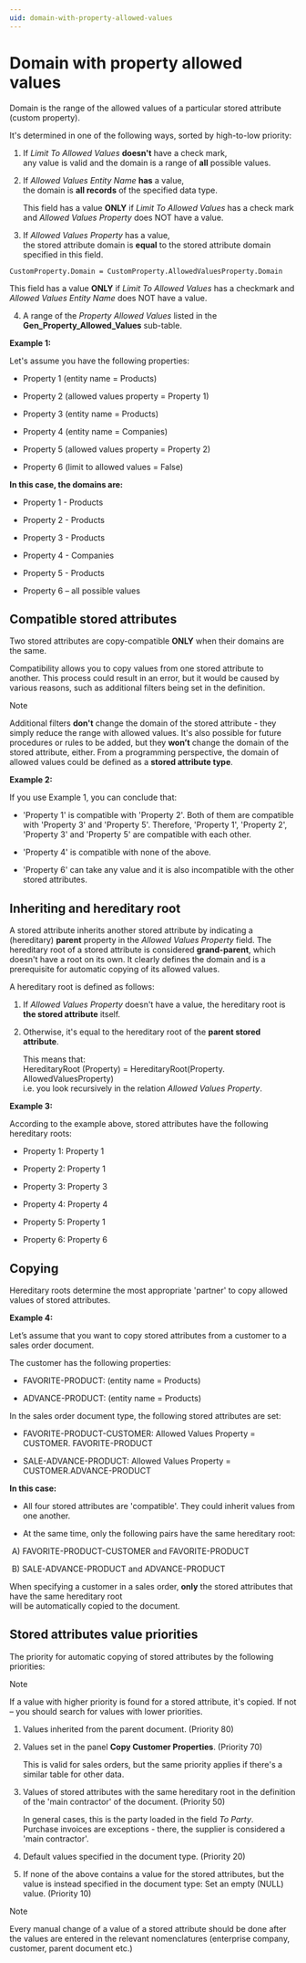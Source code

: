 ```yaml
---
uid: domain-with-property-allowed-values
---
```


# Domain with property allowed values

Domain is the range of the allowed values of a particular stored attribute (custom property). 

It's determined in one of the following ways, sorted by high-to-low priority:

1. If _Limit To Allowed Values_ **doesn't** have a check mark, <br> any value is valid and the domain is a range of **all** possible values.

2. If _Allowed Values Entity Name_ **has** a value, <br> the domain is **all records** of the specified data type.
   
     This field has a value **ONLY** if _Limit To Allowed Values_ has a check mark <br> and _Allowed Values Property_ does NOT have a value.

3. If _Allowed Values Property_ has a value, <br> the stored attribute domain is **equal** to the stored attribute domain specified in this field.

```
CustomProperty.Domain = CustomProperty.AllowedValuesProperty.Domain
```

   This field has a value **ONLY** if _Limit To Allowed Values_ has a checkmark and _Allowed Values Entity Name_ does NOT have a value.

4. A range of the _Property Allowed Values_ listed in the **Gen_Property_Allowed_Values** sub-table.


**Example 1:**

Let's assume you have the following properties:

- Property 1 (entity name = Products)

- Property 2 (allowed values property = Property 1)

- Property 3 (entity name = Products)

- Property 4 (entity name = Companies)

- Property 5 (allowed values property = Property 2)

- Property 6 (limit to allowed values = False)

**In this case, the domains are:**

- Property 1 - Products

- Property 2 - Products

- Property 3 - Products

- Property 4 - Companies

- Property 5 - Products

- Property 6 – all possible values

## Compatible stored attributes

Two stored attributes are copy-compatible **ONLY** when their domains are the same. 

Compatibility allows you to copy values from one stored attribute to another. This process could result in an error, but it would be caused by various reasons, such as additional filters being set in the definition. 

> [!NOTE]
> 
> Additional filters **don't** change the domain of the stored attribute - they simply reduce the range with allowed values. 
> It's also possible for future procedures or rules to be added, but they **won’t** change the domain of the stored attribute, either.
> From a programming perspective, the domain of allowed values could be defined as a **stored attribute type**.

**Example 2:**

If you use Example 1, you can conclude that:

- 'Property 1' is compatible with 'Property 2'.  Both of them are compatible with 'Property 3' and 'Property 5'. Therefore, 'Property 1', 'Property 2', 'Property 3' and 'Property 5' are compatible with еach other.

- 'Property 4' is compatible with none of the above.

- 'Property 6' can take any value and it is also incompatible with the other stored attributes.

## Inheriting and hereditary root

A stored attribute inherits another stored attribute by indicating a (hereditary) **parent** property in the _Allowed Values Property_ field. The hereditary root of a stored attribute is considered **grand-parent**, which doesn't have a root on its own. It clearly defines the domain and is a prerequisite for automatic copying of its allowed values.

A hereditary root is defined as follows:

1. If _Allowed Values Property_ doesn't have a value, the hereditary root is **the stored attribute** itself.

2. Otherwise, it's equal to the hereditary root of the **parent stored attribute**.

   This means that:<br>
   HereditaryRoot (Property) = HereditaryRoot(Property. AllowedValuesProperty)<br>
   i.e. you look recursively in the relation _Allowed Values Property_.

**Example 3:**

According to the example above, stored attributes have the following hereditary roots:

- Property 1: Property 1

- Property 2: Property 1

- Property 3: Property 3

- Property 4: Property 4

- Property 5: Property 1

- Property 6: Property 6

## Copying

Hereditary roots determine the most appropriate 'partner' to copy allowed values of stored attributes.

**Example 4:** 

Let’s assume that you want to copy stored attributes from a customer to a sales order document.

The customer has the following properties:

- FAVORITE-PRODUCT: (entity name = Products)

- ADVANCE-PRODUCT: (entity name = Products)

In the sales order document type, the following stored attributes are set:

- FAVORITE-PRODUCT-CUSTOMER: Allowed Values Property = CUSTOMER. FAVORITE-PRODUCT

- SALE-ADVANCE-PRODUCT: Allowed Values Property = CUSTOMER.ADVANCE-PRODUCT

**In this case:**

- All four stored attributes are 'compatible'. They could inherit values from one another.

- At the same time, only the following pairs have the same hereditary root:

​    A) FAVORITE-PRODUCT-CUSTOMER and FAVORITE-PRODUCT

​    B) SALE-ADVANCE-PRODUCT and ADVANCE-PRODUCT

When specifying a customer in a sales order, **only** the stored attributes that have the same hereditary root <br> will be automatically copied to the document.

## Stored attributes value priorities

The priority for automatic copying of stored attributes by the following priorities:

> [!NOTE]
>
> If a value with higher priority is found for a stored attribute, it's copied. If not – you should search for values with lower priorities.

1. Values inherited from the parent document. (Priority 80)

2. Values set in the panel **Copy Customer Properties**. (Priority 70) 
 
   This is valid for sales orders, but the same priority applies if there's a similar table for other data.

3. Values of stored attributes with the same hereditary root in the definition of the 'main contractor' of the document. (Priority 50)
   
    In general cases, this is the party loaded in the field _To Party_. <br> Purchase invoices are exceptions - there, the supplier is considered a 'main contractor'. 

4. Default values specified in the document type. (Priority 20)

5. If none of the above contains a value for the stored attributes, but the value is instead specified in the document type: Set an empty (NULL) value. (Priority 10)

> [!NOTE]
>
> Every manual change of a value of a stored attribute should be done after the values are entered in the relevant nomenclatures (enterprise company, customer, parent document etc.)
